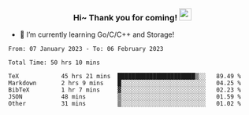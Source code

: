 <h3 align="center">
    Hi~ Thank you for coming!
    <img src="https://media.giphy.com/media/hvRJCLFzcasrR4ia7z/giphy.gif" width="25px">
</h3>

<!--
**pineapple-man/pineapple-man** is a ✨ _special_ ✨ repository because its `README.md` (this file) appears on your GitHub profile.

Here are some ideas to get you started:
- 🔭 I’m currently working on ...
- 🤔 I’m looking for help with ...
- 💬 Ask me about ...
- 📫 How to reach me: ...
- 😄 Pronouns: ...
- ⚡ Fun fact: 
- 👯 I’m looking to collaborate on kubernetes
-->
- 🌱 I’m currently learning Go/C/C++ and Storage!

<!--START_SECTION:waka-->

```text
From: 07 January 2023 - To: 06 February 2023

Total Time: 50 hrs 10 mins

TeX            45 hrs 21 mins  ██████████████████████▒░░   89.49 %
Markdown       2 hrs 9 mins    █░░░░░░░░░░░░░░░░░░░░░░░░   04.25 %
BibTeX         1 hr 7 mins     ▓░░░░░░░░░░░░░░░░░░░░░░░░   02.23 %
JSON           48 mins         ▒░░░░░░░░░░░░░░░░░░░░░░░░   01.59 %
Other          31 mins         ▒░░░░░░░░░░░░░░░░░░░░░░░░   01.02 %
```

<!--END_SECTION:waka-->
